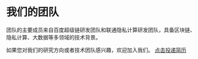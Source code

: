 # 我们的团队

团队的主要成员来自百度超级链研发团队和联通隐私计算研发团队，具备区块链、隐私计算、大数据等多领域的技术背景。

如果您对我们的研究方向或者技术团队感兴趣，欢迎加入我们。 [点击投递简历](https://talent.baidu.com/external/baidu/index.html#/social/2/%E5%8C%BA%E5%9D%97%E9%93%BE%E7%B3%BB%E7%BB%9F%E9%83%A8)


